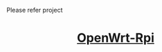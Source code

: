 Please refer project <h1><center><b><a href="https://github.com/SuLingGG/OpenWrt-Rpi">OpenWrt-Rpi</a></b></center></h1>

